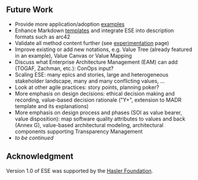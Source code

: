 ## Future Work 

* Provide more application/adoption [examples](/examples/)
* Enhance Markdown [templates](/templates/) and integrate ESE into description formats such as arc42
* Validate all method content further (see [experimentation](/experimentation/) page)
* Improve existing or add new notations, e.g. Value Tree (already featured in an example), Value Canvas or Value Mapping <!-- [O] QOC+, bipartite graph? --> 
* Discuss what Enterprise Architecture Management (EAM) can add (TOGAF, Zachman, etc.): ConOps input?
* Scaling ESE: many epics and stories, large and heterogeneous stakeholder landscape, many and many conflicting values, ...  
* Look at other agile practices: story points, planning poker?
* More emphasis on design decisions: ethical decision making and recording, value-based decision rationale ("Y+", extension to MADR template and its explanations)
* More emphasis on design process and phases (SOI as value bearer, value disposition): map software quality attributes to values and back (Annex G), value-based architectural modeling, architectural components supporting Transparency Management <!-- [O] extension to ADD? QOC? Decision making methods? -->
* *to be continued*


## Acknowledgment

Version 1.0 of ESE was supported by the [Hasler Foundation](https://haslerstiftung.ch/en/welcome-to-the-hasler-foundation/).
